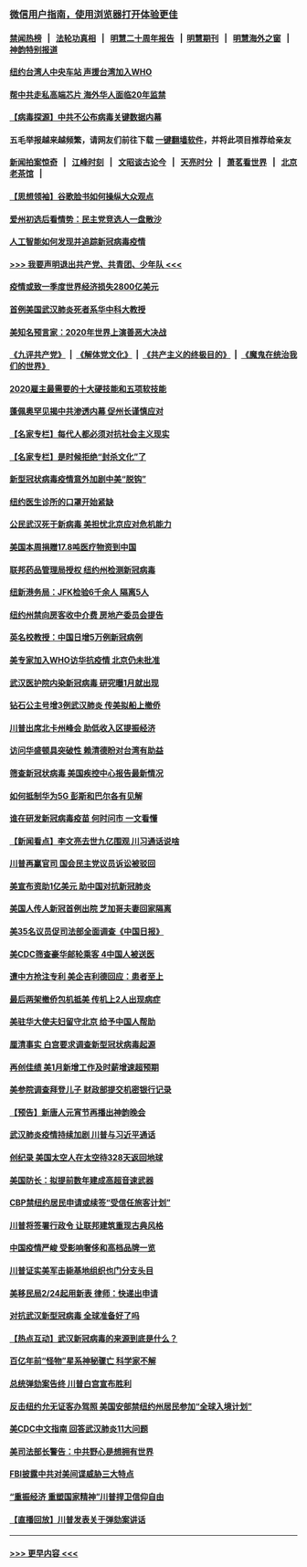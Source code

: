 ### [微信用户指南，使用浏览器打开体验更佳](https://github.com/gfw-breaker/banned-news1/blob/master/indexes/wechat-guide.md?t=0)
#### [禁闻热榜](热点新闻.md?t=0)  &nbsp;&nbsp;|&nbsp;&nbsp; [法轮功真相](https://github.com/gfw-breaker/truth/blob/master/README.md?t=0) &nbsp;&nbsp;|&nbsp;&nbsp; [明慧二十周年报告](https://github.com/gfw-breaker/mh-reports/blob/master/README.md?t=0) &nbsp;&nbsp;|&nbsp;&nbsp;[明慧期刊](https://github.com/gfw-breaker/mh-qikan) &nbsp;&nbsp;|&nbsp;&nbsp; [明慧海外之窗](https://github.com/gfw-breaker/mh-news/blob/master/README.md?t=0) &nbsp;&nbsp;|&nbsp;&nbsp; [神韵特别报道](https://github.com/gfw-breaker/mh-news/blob/master/shenyun.md?t=0)
#### [纽约台湾人中央车站  声援台湾加入WHO](../pages/nsc412/n11857757.md?t=02101633) 
#### [帮中共走私高端芯片 海外华人面临20年监禁](../pages/nsc412/n11855016.md?t=02101633) 
#### [【病毒探源】中共不公布病毒关键数据内幕](../pages/nsc412/n11856584.md?t=02101633) 
#### 五毛举报越来越频繁，请网友们前往下载 [一键翻墙软件](https://github.com/gfw-breaker/ssr-accounts)，并将此项目推荐给亲友
#### [新闻拍案惊奇](https://github.com/gfw-breaker/banned-news1/blob/master/pages/link4.md) &nbsp;&nbsp;|&nbsp;&nbsp; [江峰时刻](https://github.com/gfw-breaker/banned-news1/blob/master/pages/link4.md) &nbsp;&nbsp;|&nbsp;&nbsp; [文昭谈古论今](https://github.com/gfw-breaker/banned-news1/blob/master/pages/link4.md) &nbsp;&nbsp;|&nbsp;&nbsp; [天亮时分](https://github.com/gfw-breaker/banned-news1/blob/master/pages/link4.md) &nbsp;&nbsp;|&nbsp;&nbsp; [萧茗看世界](https://github.com/gfw-breaker/banned-news1/blob/master/pages/link4.md) &nbsp;&nbsp;|&nbsp;&nbsp; [北京老茶馆](https://github.com/gfw-breaker/banned-news1/blob/master/pages/link4.md) &nbsp;&nbsp;|&nbsp;&nbsp; 
#### [【思想领袖】谷歌脸书如何操纵大众观点](../pages/nsc412/n11680874.md?t=02101633) 
#### [爱州初选后看情势：民主党竞选人一盘散沙](../pages/nsc412/n11856557.md?t=02101633) 
#### [人工智能如何发现并追踪新冠病毒疫情](../pages/nsc412/n11856398.md?t=02101633) 
#### [>>> 我要声明退出共产党、共青团、少年队 <<<](https://github.com/begood0513/goodnews/blob/master/quit/letter.md) 
#### [疫情或致一季度世界经济损失2800亿美元](../pages/nsc412/n11855639.md?t=02101633) 
#### [首例美国武汉肺炎死者系华中科大教授](../pages/nsc412/n11855500.md?t=02101633) 
#### [美知名预言家：2020年世界上演善恶大决战](../pages/nsc412/n11855418.md?t=02101633) 
#### [《九评共产党》](https://github.com/begood0513/9ping.md/blob/master/README.md) &nbsp;|&nbsp; [《解体党文化》](../../../../jtdwh.md/blob/master/README.md)  &nbsp;|&nbsp; [《共产主义的终极目的》](../../../../gczydzjmd.md/blob/master/README.md) &nbsp;|&nbsp; [《魔鬼在统治我们的世界》](../../../../mgztzwmdsj.md/blob/master/README.md) 
#### [2020雇主最需要的十大硬技能和五项软技能](../pages/nsc412/n11850953.md?t=02101633) 
#### [蓬佩奥罕见揭中共渗透内幕 促州长谨慎应对](../pages/nsc412/n11854685.md?t=02101633) 
#### [【名家专栏】每代人都必须对抗社会主义现实](../pages/nsc412/n11831412.md?t=02101633) 
#### [【名家专栏】是时候拒绝“封杀文化”了](../pages/nsc412/n11814093.md?t=02101633) 
#### [新型冠状病毒疫情意外加剧中美“脱钩”](../pages/nsc412/n11854475.md?t=02101633) 
#### [纽约医生诊所的口罩开始紧缺](../pages/nsc412/n11853364.md?t=02101633) 
#### [公民武汉死于新病毒 美担忧北京应对危机能力](../pages/nsc412/n11854331.md?t=02101633) 
#### [美国本周捐赠17.8吨医疗物资到中国](../pages/nsc412/n11854269.md?t=02101633) 
#### [联邦药品管理局授权  纽约州检测新冠病毒](../pages/nsc412/n11853371.md?t=02101633) 
#### [纽新港务局：JFK检验6千余人  隔离5人](../pages/nsc412/n11853366.md?t=02101633) 
#### [纽约州禁向房客收中介费  房地产委员会提告](../pages/nsc412/n11853360.md?t=02101633) 
#### [英名校教授：中国日增5万例新冠病例](../pages/nsc412/n11854174.md?t=02101633) 
#### [美专家加入WHO访华抗疫情 北京仍未批准](../pages/nsc412/n11854043.md?t=02101633) 
#### [武汉医护院内染新冠病毒 研究曝1月就出现](../pages/nsc412/n11852928.md?t=02101633) 
#### [钻石公主号增3例武汉肺炎 传美拟船上撤侨](../pages/nsc412/n11853240.md?t=02101633) 
#### [川普出席北卡州峰会 助低收入区提振经济](../pages/nsc412/n11853232.md?t=02101633) 
#### [访问华盛顿具突破性 赖清德盼对台湾有助益](../pages/nsc412/n11853129.md?t=02101633) 
#### [筛查新冠状病毒 美国疾控中心报告最新情况](../pages/nsc412/n11853070.md?t=02101633) 
#### [如何抵制华为5G 彭斯和巴尔各有见解](../pages/nsc412/n11852535.md?t=02101633) 
#### [谁在研发新冠病毒疫苗 何时问市 一文看懂](../pages/nsc412/n11852840.md?t=02101633) 
#### [【新闻看点】李文亮去世九亿围观 川习通话说啥](../pages/nsc412/n11852360.md?t=02101633) 
#### [川普再赢官司 国会民主党议员诉讼被驳回](../pages/nsc412/n11852287.md?t=02101633) 
#### [美宣布资助1亿美元 助中国对抗新冠肺炎](../pages/nsc412/n11852531.md?t=02101633) 
#### [美国人传人新冠首例出院 芝加哥夫妻回家隔离](../pages/nsc412/n11852452.md?t=02101633) 
#### [美35名议员促司法部全面调查《中国日报》](../pages/nsc412/n11852435.md?t=02101633) 
#### [美CDC筛查豪华邮轮乘客 4中国人被送医](../pages/nsc412/n11852085.md?t=02101633) 
#### [遭中方抢注专利 美企吉利德回应：患者至上](../pages/nsc412/n11852037.md?t=02101633) 
#### [最后两架撤侨包机抵美 传机上2人出现病症](../pages/nsc412/n11852173.md?t=02101633) 
#### [美驻华大使夫妇留守北京 给予中国人帮助](../pages/nsc412/n11852165.md?t=02101633) 
#### [厘清事实 白宫要求调查新型冠状病毒起源](../pages/nsc412/n11852106.md?t=02101633) 
#### [再创佳绩 美1月新增工作及时薪增速超预期](../pages/nsc412/n11852174.md?t=02101633) 
#### [美参院调查拜登儿子 财政部提交机密银行记录](../pages/nsc412/n11851808.md?t=02101633) 
#### [【预告】新唐人元宵节再播出神韵晚会](../pages/nsc412/n11843192.md?t=02101633) 
#### [武汉肺炎疫情持续加剧 川普与习近平通话](../pages/nsc412/n11851613.md?t=02101633) 
#### [创纪录 美国太空人在太空待328天返回地球](../pages/nsc412/n11851266.md?t=02101633) 
#### [美国防长：拟提前数年建成高超音速武器](../pages/nsc412/n11850959.md?t=02101633) 
#### [CBP禁纽约居民申请或续签“受信任旅客计划”](../pages/nsc412/n11850857.md?t=02101633) 
#### [川普将签署行政令 让联邦建筑重现古典风格](../pages/nsc412/n11850654.md?t=02101633) 
#### [中国疫情严峻 受影响奢侈和高档品牌一览](../pages/nsc412/n11850319.md?t=02101633) 
#### [川普证实美军击毙基地组织也门分支头目](../pages/nsc412/n11850383.md?t=02101633) 
#### [美移民局2/24起用新表 律师：快递出申请](../pages/nsc412/n11848220.md?t=02101633) 
#### [对抗武汉新型冠病毒 全球准备好了吗](../pages/nsc412/n11850142.md?t=02101633) 
#### [【热点互动】武汉新冠病毒的来源到底是什么？](../pages/nsc412/n11849749.md?t=02101633) 
#### [百亿年前“怪物”星系神秘骤亡 科学家不解](../pages/nsc412/n11849863.md?t=02101633) 
#### [总统弹劾案告终 川普白宫宣布胜利](../pages/nsc412/n11849985.md?t=02101633) 
#### [反击纽约允无证客办驾照  美国安部禁纽约州居民参加“全球入境计划”](../pages/nsc412/n11849828.md?t=02101633) 
#### [美CDC中文指南 回答武汉肺炎11大问题](../pages/nsc412/n11849703.md?t=02101633) 
#### [美司法部长警告：中共野心是想拥有世界](../pages/nsc412/n11849769.md?t=02101633) 
#### [FBI披露中共对美间谍威胁三大特点](../pages/nsc412/n11849700.md?t=02101633) 
#### [“重振经济 重塑国家精神”川普捍卫信仰自由](../pages/nsc412/n11849641.md?t=02101633) 
#### [【直播回放】川普发表关于弹劾案讲话](../pages/nsc412/n11849472.md?t=02101633) 

----
#### [ >>> 更早内容 <<< ](../indexes/nsc412-earlier.md)
